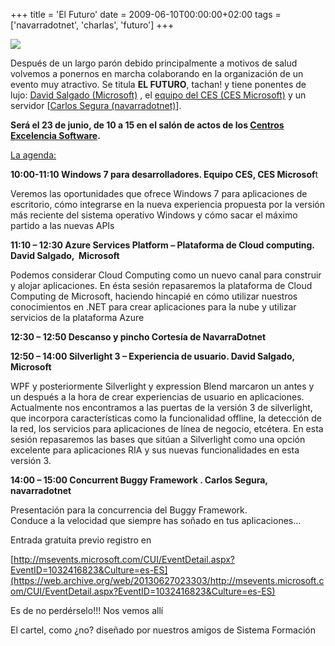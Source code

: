 +++
title = 'El Futuro'
date = 2009-06-10T00:00:00+02:00
tags = ['navarradotnet', 'charlas', 'futuro']
+++


![](/images/Sharepoint/cartelElfuturo.jpg)

Después de un largo parón debido principalmente a motivos de salud volvemos a ponernos en marcha colaborando en la organización de un evento muy atractivo. Se titula **EL FUTURO**, tachan! y tiene ponentes de lujo: [David Salgado (Microsoft)](https://web.archive.org/web/20130627023303/http://blogs.msdn.com/davidsalgado/) , el [equipo del CES (CES Microsoft)](https://web.archive.org/web/20130627023303/http://www.cesnavarra.net/cesdigital/default.aspx) y un servidor \[[Carlos Segura (navarradotnet)](https://web.archive.org/web/20130627023303/http://www.ideseg.com/)\].

**Será el 23 de junio, de 10 a 15 en el salón de actos de los [Centros Excelencia Software](https://web.archive.org/web/20130627023303/http://www.cesnavarra.net/Lists/Eventos%20CES/DispForm1.aspx?List=05834153%2Deec1%2D4089%2Da40e%2D5355dbd305f4&ID=141&Source=http%3A%2F%2Fwww%2Ecesnavarra%2Enet%2Fdefault%2Easpx).**

<u>La agenda:</u>

**10:00-11:10 Windows 7 para desarrolladores. Equipo CES, CES Microsof**t 

Veremos las oportunidades que ofrece Windows 7 para aplicaciones de escritorio, cómo integrarse en la nueva experiencia propuesta por la versión más reciente del sistema operativo Windows y cómo sacar el máximo partido a las nuevas APIs

**11:10 – 12:30 Azure Services Platform – Plataforma de Cloud computing. David Salgado,  Microsoft**

Podemos considerar Cloud Computing como un nuevo canal para construir y alojar aplicaciones. En ésta sesión repasaremos la plataforma de Cloud Computing de Microsoft, haciendo hincapié en cómo utilizar nuestros conocimientos en .NET para crear aplicaciones para la nube y utilizar servicios de la plataforma Azure

**12:30 – 12:50 Descanso y pincho Cortesía de NavarraDotnet**  

**12:50 – 14:00 Silverlight 3 – Experiencia de usuario. David Salgado, Microsoft**

WPF y posteriormente Silverlight y expression Blend marcaron un antes y un después a la hora de crear experiencias de usuario en aplicaciones. Actualmente nos encontramos a las puertas de la versión 3 de silverlight, que incorpora características como la funcionalidad offline, la detección de la red, los servicios para aplicaciones de línea de negocio, etcétera. En esta sesión repasaremos las bases que sitúan a Silverlight como una opción excelente para aplicaciones RIA y sus nuevas funcionalidades en esta versión 3.

**14:00 – 15:00 Concurrent Buggy Framework . Carlos Segura, navarradotnet**

Presentación para la concurrencia del Buggy Framework.  
Conduce a la velocidad que siempre has soñado en tus aplicaciones… 

Entrada gratuita previo registro en

[http://msevents.microsoft.com/CUI/EventDetail.aspx?EventID=1032416823&Culture=es-ES](https://web.archive.org/web/20130627023303/http://msevents.microsoft.com/CUI/EventDetail.aspx?EventID=1032416823&Culture=es-ES)

Es de no perdérselo!!! Nos vemos allí 

El cartel, como ¿no? diseñado por nuestros amigos de Sistema Formación